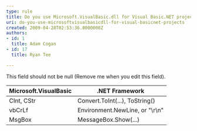 ```yaml
---
type: rule
title: Do you use Microsoft.VisualBasic.dll for Visual Basic.NET projects?
uri: do-you-use-microsoftvisualbasicdll-for-visual-basicnet-projects
created: 2009-04-28T02:53:36.0000000Z
authors:
- id: 1
  title: Adam Cogan
- id: 17
  title: Ryan Tee

---
```


 This field should not be null (Remove me when you edit this field). 

| Microsoft.VisualBasic  | .NET Framework  |
| --- | --- |
| CInt, CStr  | Convert.ToInt(...), ToString()  |
| vbCrLf  | Environment.NewLine, or "\r\n"  |
| MsgBox  | MessageBox.Show(...)  |


